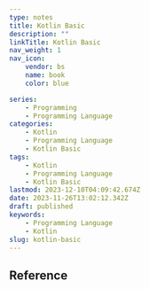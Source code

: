 ```yaml
---
type: notes
title: Kotlin Basic
description: ""
linkTitle: Kotlin Basic
nav_weight: 1
nav_icon:
    vendor: bs
    name: book
    color: blue

series:
    - Programming
    - Programming Language
categories:
    - Kotlin
    - Programming Language
    - Kotlin Basic
tags:
    - Kotlin
    - Programming Language
    - Kotlin Basic
lastmod: 2023-12-10T04:09:42.674Z
date: 2023-11-26T13:02:12.342Z
draft: published
keywords:
    - Programming Language
    - Kotlin
slug: kotlin-basic
---
```


## Reference
